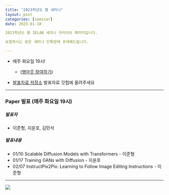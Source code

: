 ```yaml
---
title: "2023학년도 봄 세미나"
layout: post
categories: [seminar]
date: 2023-01-10

2023학년도 봄 IELAB 세미나 아카이브 페이지입니다. 

요청하시는 분은 세미나 단톡방에 초대해드립니다.

---
```


- 매주 화요일 19시!
	- ([행아웃 참여하기](https://meet.google.com/qmh-tzbp-vha))

- [발표자료 저장소](https://github.com/Intelligence-Engineering-LAB-KU/Seminar/tree/master/2023) 발표자료 깃헙에 올려주세요

---

### Paper 발표 (매주 화요일 19시)

##### 발표자

- 이준형, 지윤호, 김민석

##### 발표내용 

- 01/10 Scalable Diffusion Models with Transformers - 이준형
- 01/17 Training GANs with Diffusion - 지윤호
- 02/07 InstructPix2Pix: Learning to Follow Image Editing Instructions - 이준형






---

![]([https://pbs.twimg.com/media/Ef4CZMGUYAA-SOY?format=png&name=240x240](https://www.mememaker.net/static/images/memes/4848586.jpg))
